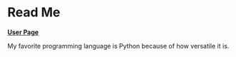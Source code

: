 # Read Me
**[User Page](index.md)**

My favorite programming language is Python because of how versatile it is.